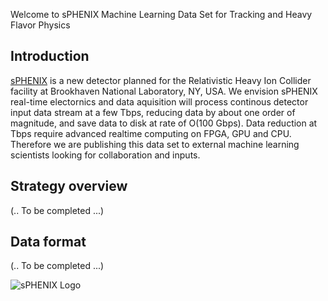 Welcome to sPHENIX Machine Learning Data Set for Tracking and Heavy Flavor Physics

## Introduction

[sPHENIX](https://www.sphenix.bnl.gov) is a new detector planned for the Relativistic Heavy Ion Collider facility at Brookhaven National Laboratory, NY, USA. We envision sPHENIX real-time electornics and data aquisition will process continous detector input data stream at a few Tbps, reducing data by about one order of magnitude, and save data to disk at rate of O(100 Gbps). Data reduction at Tbps require advanced realtime computing on FPGA, GPU and CPU. Therefore we are publishing this data set to external machine learning scientists looking for collaboration and inputs. 

## Strategy overview

(.. To be completed ...)

## Data format

(.. To be completed ...)

![sPHENIX Logo](https://avatars2.githubusercontent.com/u/12069843?s=400&u=ea2fdd8871a5ce6fd4413d22be4d5036c85f5664&v=4)
